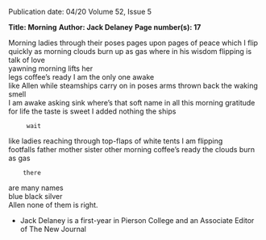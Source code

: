 Publication date: 04/20
Volume 52, Issue 5

**Title: Morning**
**Author: Jack Delaney**
**Page number(s): 17**

Morning	
   ladies through
their poses              pages upon
pages of peace              which I
flip quickly as	             morning
clouds burn up                as gas
where in his wisdom   flipping
 is talk of love 	
  yawning
morning lifts her	
          legs
coffee’s ready       I am the only
one awake 	
            like Allen
while steamships    carry on in
poses	          arms thrown back
the waking smell 	
         I am
awake                       asking sink
where’s that	             soft name
in all this        	              morning
gratitude for life          the taste
is sweet            I added nothing
the ships 	
	
         wait
like ladies reaching      through
top-flaps of white tents      I am
flipping 	
               footfalls 
father  mother  sister        other
              morning
coffee’s ready             the clouds 
burn as gas	
	
        there
are many names	
         blue
black silver	
                   Allen
none	               of them is right.
- Jack Delaney is a first-year 
in Pierson College and an 
Associate Editor of The New 
Journal